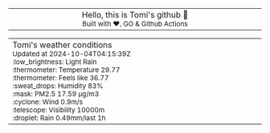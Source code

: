 
<div align="center">
<table>
<tbody>
<td align="center">
<img width="2000" height="0"><br>
Hello, this is Tomi's github 👋<br>
<sup>Built with ❤️, GO & Github Actions</sup><br>
<img width="2000" height="0">
</td>
</tbody>
</table>
</div>
<table>
<tbody>
<td align="left">
<img width="2000" height="0"><br>
Tomi's weather conditions<br>
<sup>Updated at 2024-10-04T04:15:39Z</sup><br>
<sup>:low_brightness: Light Rain</sup><br>
<sup>:thermometer: Temperature 29.77 </sup><br>
<sup>:thermometer: Feels like 36.77</sup><br>
<sup>:sweat_drops: Humidity 83%</sup><br>
<sup>:mask: PM2.5 17.59 μg/m3</sup><br>
<sup>:cyclone: Wind 0.9m/s </sup><br>
<sup>:telescope: Visibility 10000m </sup><br>
<sup>:droplet: Rain 0.49mm/last 1h </sup><br>
<img width="2000" height="0">
</td>
<td align="left">
<img width="2000" height="0"><br>
<br>
<img width="2000" height="0">
</td>
</tbody>
</table>
</div>
    